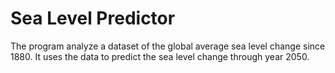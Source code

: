 # Sea Level Predictor

The program analyze a dataset of the global average sea level change since 1880. It uses the data to predict the sea level change through year 2050.
